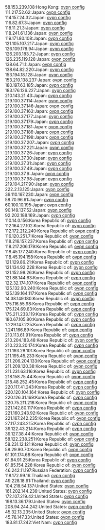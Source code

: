 58.153.239.108:Hong Kong: [ovpn config](vpn/58_153_239_108.ovpn)  
111.217.52.62:Japan: [ovpn config](vpn/111_217_52_62.ovpn)  
114.157.24.32:Japan: [ovpn config](vpn/114_157_24_32.ovpn)  
116.82.67.3:Japan: [ovpn config](vpn/116_82_67_3.ovpn)  
118.11.21.3:Japan: [ovpn config](vpn/118_11_21_3.ovpn)  
118.241.61.136:Japan: [ovpn config](vpn/118_241_61_136.ovpn)  
119.171.80.108:Japan: [ovpn config](vpn/119_171_80_108.ovpn)  
121.105.107.217:Japan: [ovpn config](vpn/121_105_107_217.ovpn)  
126.109.178.94:Japan: [ovpn config](vpn/126_109_178_94.ovpn)  
126.203.183.72:Japan: [ovpn config](vpn/126_203_183_72.ovpn)  
126.235.119.126:Japan: [ovpn config](vpn/126_235_119_126.ovpn)  
138.64.71.1:Japan: [ovpn config](vpn/138_64_71_1.ovpn)  
138.64.82.220:Japan: [ovpn config](vpn/138_64_82_220.ovpn)  
153.194.18.128:Japan: [ovpn config](vpn/153_194_18_128.ovpn)  
153.210.138.237:Japan: [ovpn config](vpn/153_210_138_237.ovpn)  
180.197.63.185:Japan: [ovpn config](vpn/180_197_63_185.ovpn)  
183.176.126.227:Japan: [ovpn config](vpn/183_176_126_227.ovpn)  
210.143.21.43:Japan: [ovpn config](vpn/210_143_21_43.ovpn)  
219.100.37.114:Japan: [ovpn config](vpn/219_100_37_114.ovpn)  
219.100.37.146:Japan: [ovpn config](vpn/219_100_37_146.ovpn)  
219.100.37.163:Japan: [ovpn config](vpn/219_100_37_163.ovpn)  
219.100.37.177:Japan: [ovpn config](vpn/219_100_37_177.ovpn)  
219.100.37.179:Japan: [ovpn config](vpn/219_100_37_179.ovpn)  
219.100.37.181:Japan: [ovpn config](vpn/219_100_37_181.ovpn)  
219.100.37.186:Japan: [ovpn config](vpn/219_100_37_186.ovpn)  
219.100.37.198:Japan: [ovpn config](vpn/219_100_37_198.ovpn)  
219.100.37.207:Japan: [ovpn config](vpn/219_100_37_207.ovpn)  
219.100.37.221:Japan: [ovpn config](vpn/219_100_37_221.ovpn)  
219.100.37.26:Japan: [ovpn config](vpn/219_100_37_26.ovpn)  
219.100.37.30:Japan: [ovpn config](vpn/219_100_37_30.ovpn)  
219.100.37.31:Japan: [ovpn config](vpn/219_100_37_31.ovpn)  
219.100.37.49:Japan: [ovpn config](vpn/219_100_37_49.ovpn)  
219.100.37.9:Japan: [ovpn config](vpn/219_100_37_9.ovpn)  
219.100.37.98:Japan: [ovpn config](vpn/219_100_37_98.ovpn)  
219.104.217.90:Japan: [ovpn config](vpn/219_104_217_90.ovpn)  
222.2.13.125:Japan: [ovpn config](vpn/222_2_13_125.ovpn)  
39.110.167.230:Japan: [ovpn config](vpn/39_110_167_230.ovpn)  
58.70.96.61:Japan: [ovpn config](vpn/58_70_96_61.ovpn)  
60.100.10.195:Japan: [ovpn config](vpn/60_100_10_195.ovpn)  
90.149.137.52:Japan: [ovpn config](vpn/90_149_137_52.ovpn)  
92.202.188.169:Japan: [ovpn config](vpn/92_202_188_169.ovpn)  
110.14.0.156:Korea Republic of: [ovpn config](vpn/110_14_0_156.ovpn)  
112.164.27.102:Korea Republic of: [ovpn config](vpn/112_164_27_102.ovpn)  
112.172.212.240:Korea Republic of: [ovpn config](vpn/112_172_212_240.ovpn)  
116.120.251.7:Korea Republic of: [ovpn config](vpn/116_120_251_7.ovpn)  
118.216.157.237:Korea Republic of: [ovpn config](vpn/118_216_157_237.ovpn)  
118.217.206.179:Korea Republic of: [ovpn config](vpn/118_217_206_179.ovpn)  
118.45.177.240:Korea Republic of: [ovpn config](vpn/118_45_177_240.ovpn)  
118.45.194.158:Korea Republic of: [ovpn config](vpn/118_45_194_158.ovpn)  
121.129.86.21:Korea Republic of: [ovpn config](vpn/121_129_86_21.ovpn)  
121.134.92.228:Korea Republic of: [ovpn config](vpn/121_134_92_228.ovpn)  
121.152.98.26:Korea Republic of: [ovpn config](vpn/121_152_98_26.ovpn)  
121.88.144.63:Korea Republic of: [ovpn config](vpn/121_88_144_63.ovpn)  
122.32.174.107:Korea Republic of: [ovpn config](vpn/122_32_174_107.ovpn)  
125.132.90.240:Korea Republic of: [ovpn config](vpn/125_132_90_240.ovpn)  
125.139.164.117:Korea Republic of: [ovpn config](vpn/125_139_164_117.ovpn)  
14.38.149.180:Korea Republic of: [ovpn config](vpn/14_38_149_180.ovpn)  
175.116.55.98:Korea Republic of: [ovpn config](vpn/175_116_55_98.ovpn)  
175.124.69.63:Korea Republic of: [ovpn config](vpn/175_124_69_63.ovpn)  
175.211.233.119:Korea Republic of: [ovpn config](vpn/175_211_233_119.ovpn)  
180.67.105.80:Korea Republic of: [ovpn config](vpn/180_67_105_80.ovpn)  
1.229.147.225:Korea Republic of: [ovpn config](vpn/1_229_147_225.ovpn)  
1.241.166.89:Korea Republic of: [ovpn config](vpn/1_241_166_89.ovpn)  
210.113.61.91:Korea Republic of: [ovpn config](vpn/210_113_61_91.ovpn)  
210.204.183.48:Korea Republic of: [ovpn config](vpn/210_204_183_48.ovpn)  
210.223.20.174:Korea Republic of: [ovpn config](vpn/210_223_20_174.ovpn)  
211.193.28.101:Korea Republic of: [ovpn config](vpn/211_193_28_101.ovpn)  
211.195.45.233:Korea Republic of: [ovpn config](vpn/211_195_45_233.ovpn)  
211.206.204.133:Korea Republic of: [ovpn config](vpn/211_206_204_133.ovpn)  
211.209.120.38:Korea Republic of: [ovpn config](vpn/211_209_120_38.ovpn)  
211.231.63.116:Korea Republic of: [ovpn config](vpn/211_231_63_116.ovpn)  
218.158.75.44:Korea Republic of: [ovpn config](vpn/218_158_75_44.ovpn)  
218.48.252.45:Korea Republic of: [ovpn config](vpn/218_48_252_45.ovpn)  
220.117.41.243:Korea Republic of: [ovpn config](vpn/220_117_41_243.ovpn)  
220.120.104.164:Korea Republic of: [ovpn config](vpn/220_120_104_164.ovpn)  
220.126.31.169:Korea Republic of: [ovpn config](vpn/220_126_31_169.ovpn)  
220.75.211.218:Korea Republic of: [ovpn config](vpn/220_75_211_218.ovpn)  
221.142.80.117:Korea Republic of: [ovpn config](vpn/221_142_80_117.ovpn)  
221.160.243.92:Korea Republic of: [ovpn config](vpn/221_160_243_92.ovpn)  
221.167.242.235:Korea Republic of: [ovpn config](vpn/221_167_242_235.ovpn)  
27.117.243.215:Korea Republic of: [ovpn config](vpn/27_117_243_215.ovpn)  
39.122.43.214:Korea Republic of: [ovpn config](vpn/39_122_43_214.ovpn)  
39.127.38.44:Korea Republic of: [ovpn config](vpn/39_127_38_44.ovpn)  
58.122.238.251:Korea Republic of: [ovpn config](vpn/58_122_238_251.ovpn)  
58.231.12.121:Korea Republic of: [ovpn config](vpn/58_231_12_121.ovpn)  
58.29.90.70:Korea Republic of: [ovpn config](vpn/58_29_90_70.ovpn)  
61.101.174.68:Korea Republic of: [ovpn config](vpn/61_101_174_68.ovpn)  
61.84.91.25:Korea Republic of: [ovpn config](vpn/61_84_91_25.ovpn)  
61.85.154.226:Korea Republic of: [ovpn config](vpn/61_85_154_226.ovpn)  
46.242.11.197:Russian Federation: [ovpn config](vpn/46_242_11_197.ovpn)  
118.172.99.16:Thailand: [ovpn config](vpn/118_172_99_16.ovpn)  
49.228.18.91:Thailand: [ovpn config](vpn/49_228_18_91.ovpn)  
104.218.54.137:United States: [ovpn config](vpn/104_218_54_137.ovpn)  
161.202.144.236:United States: [ovpn config](vpn/161_202_144_236.ovpn)  
172.107.219.42:United States: [ovpn config](vpn/172_107_219_42.ovpn)  
198.13.36.179:United States: [ovpn config](vpn/198_13_36_179.ovpn)  
208.94.244.242:United States: [ovpn config](vpn/208_94_244_242.ovpn)  
45.32.13.235:United States: [ovpn config](vpn/45_32_13_235.ovpn)  
45.76.147.33:United States: [ovpn config](vpn/45_76_147_33.ovpn)  
183.81.17.242:Viet Nam: [ovpn config](vpn/183_81_17_242.ovpn)  
